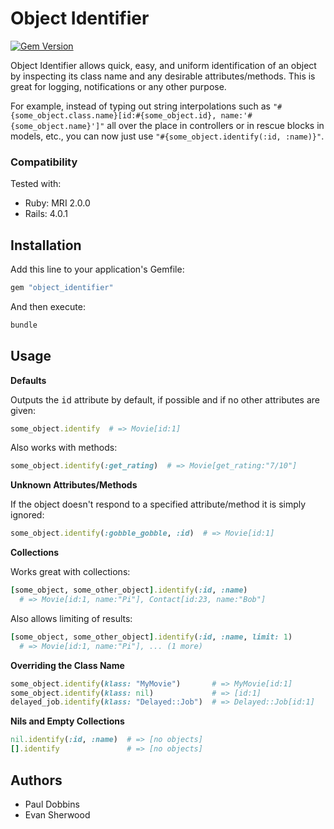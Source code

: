# Object Identifier

[![Gem Version](https://badge.fury.io/rb/object_identifier.png)](http://badge.fury.io/rb/object_identifier)

Object Identifier allows quick, easy, and uniform identification of an object
by inspecting its class name and any desirable attributes/methods. This is great
for logging, notifications or any other purpose.

For example, instead of typing out string interpolations such as
`"#{some_object.class.name}[id:#{some_object.id}, name:'#{some_object.name}']"`
all over the place in controllers or in rescue blocks in models, etc., you can
now just use `"#{some_object.identify(:id, :name)}"`.


### Compatibility

Tested with:

* Ruby: MRI 2.0.0
* Rails: 4.0.1

## Installation

Add this line to your application's Gemfile:

```ruby
gem "object_identifier"
```

And then execute:

```ruby
bundle
```

## Usage

<b>Defaults</b>

Outputs the <tt>id</tt> attribute by default, if possible and if no other
attributes are given:

```ruby
some_object.identify  # => Movie[id:1]
```

Also works with methods:

```ruby
some_object.identify(:get_rating)  # => Movie[get_rating:"7/10"]
```

<b>Unknown Attributes/Methods</b>

If the object doesn't respond to a specified attribute/method it is simply
ignored:

```ruby
some_object.identify(:gobble_gobble, :id)  # => Movie[id:1]
```

<b>Collections</b>

Works great with collections:

```ruby
[some_object, some_other_object].identify(:id, :name)
  # => Movie[id:1, name:"Pi"], Contact[id:23, name:"Bob"]
```

Also allows limiting of results:

```ruby
[some_object, some_other_object].identify(:id, :name, limit: 1)
  # => Movie[id:1, name:"Pi"], ... (1 more)
```

<b>Overriding the Class Name</b>

```ruby
some_object.identify(klass: "MyMovie")       # => MyMovie[id:1]
some_object.identify(klass: nil)             # => [id:1]
delayed_job.identify(klass: "Delayed::Job")  # => Delayed::Job[id:1]
```

<b>Nils and Empty Collections</b>

```ruby
nil.identify(:id, :name)  # => [no objects]
[].identify               # => [no objects]
```

## Authors

- Paul Dobbins
- Evan Sherwood
